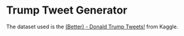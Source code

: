 # Trump Tweet Generator

The dataset used is the [(Better) - Donald Trump Tweets!](https://www.kaggle.com/datasets/kingburrito666/better-donald-trump-tweets/data) from Kaggle.